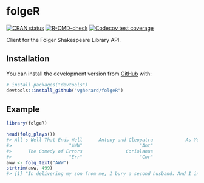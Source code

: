 
<!-- README.md is generated from README.Rmd. Please edit that file -->

# folgeR

<!-- badges: start -->

[![CRAN
status](https://www.r-pkg.org/badges/version/folgeR)](https://CRAN.R-project.org/package=folgeR)
[![R-CMD-check](https://github.com/vgherard/folgeR/workflows/R-CMD-check/badge.svg)](https://github.com/vgherard/folgeR/actions)
[![Codecov test
coverage](https://codecov.io/gh/vgherard/folgeR/branch/master/graph/badge.svg)](https://codecov.io/gh/vgherard/folgeR?branch=master)
<!-- badges: end -->

Client for the Folger Shakespeare Library API.

## Installation

You can install the development version from
[GitHub](https://github.com/) with:

``` r
# install.packages("devtools")
devtools::install_github("vgherard/folgeR")
```

## Example

``` r
library(folgeR)

head(folg_plays())
#> All's Well That Ends Well      Antony and Cleopatra            As You Like It 
#>                     "AWW"                     "Ant"                     "AYL" 
#>      The Comedy of Errors                Coriolanus                 Cymbeline 
#>                     "Err"                     "Cor"                     "Cym"
aww <- folg_text("AWW")
strtrim(aww, 499)
#> [1] "In delivering my son from me, I bury a second husband. And I in going, madam, weep o’er my father’s death anew; but I must attend his Majesty’s command, to whom I am now in ward, evermore in subjection. You shall find of the King a husband, madam; you, sir, a father. He that so generally is at all times good must of necessity hold his virtue to you, whose worthiness would stir it up where it wanted rather than lack it where there is such abundance. What hope is there of his Majesty’s amendment?"
```
